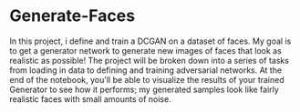 # Generate-Faces
In this project, i define and train a DCGAN on a dataset of faces. My goal is to get a generator network to generate new images of faces that look as realistic as possible!  The project will be broken down into a series of tasks from loading in data to defining and training adversarial networks. At the end of the notebook, you'll be able to visualize the results of your trained Generator to see how it performs; my generated samples look like fairly realistic faces with small amounts of noise.
